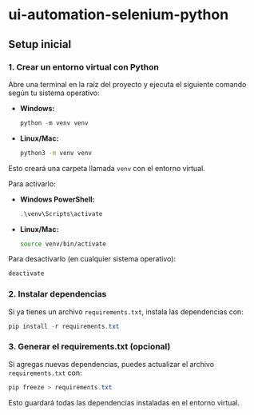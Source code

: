# ui-automation-selenium-python

## Setup inicial

### 1. Crear un entorno virtual con Python

Abre una terminal en la raíz del proyecto y ejecuta el siguiente comando según tu sistema operativo:

- **Windows:**
  ```powershell
  python -m venv venv
  ```
- **Linux/Mac:**
  ```bash
  python3 -m venv venv
  ```

Esto creará una carpeta llamada `venv` con el entorno virtual.

Para activarlo:

- **Windows PowerShell:**
  ```powershell
  .\venv\Scripts\activate
  ```
- **Linux/Mac:**
  ```bash
  source venv/bin/activate
  ```

Para desactivarlo (en cualquier sistema operativo):

```powershell
deactivate
```

### 2. Instalar dependencias

Si ya tienes un archivo `requirements.txt`, instala las dependencias con:

```powershell
pip install -r requirements.txt
```

### 3. Generar el requirements.txt (opcional)

Si agregas nuevas dependencias, puedes actualizar el archivo `requirements.txt` con:

```powershell
pip freeze > requirements.txt
```

Esto guardará todas las dependencias instaladas en el entorno virtual.